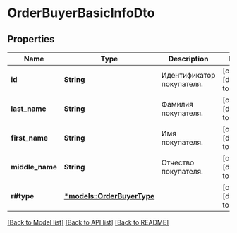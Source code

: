 # OrderBuyerBasicInfoDto

## Properties
Name | Type | Description | Notes
------------ | ------------- | ------------- | -------------
**id** | **String** | Идентификатор покупателя. | [optional] [default to None]
**last_name** | **String** | Фамилия покупателя. | [optional] [default to None]
**first_name** | **String** | Имя покупателя. | [optional] [default to None]
**middle_name** | **String** | Отчество покупателя. | [optional] [default to None]
**r#type** | [***models::OrderBuyerType**](OrderBuyerType.md) |  | [optional] [default to None]

[[Back to Model list]](../README.md#documentation-for-models) [[Back to API list]](../README.md#documentation-for-api-endpoints) [[Back to README]](../README.md)


